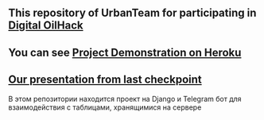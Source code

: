 ## This repository of UrbanTeam for participating in [Digital OilHack](https://neftegaz.gubkin.ru/khakaton/)
## You can see [Project Demonstration on Heroku](https://oilhack.herokuapp.com/)
## [Our presentation from last checkpoint](https://drive.google.com/file/d/15stRltgMTBDDnCr5bc9nk9YOVfe4a_3Q/view?usp=sharing)
В этом репозитории находится проект на Django и Telegram бот для взаимодействия с таблицами, хранящимися на сервере
